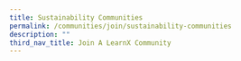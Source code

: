 ```yaml
---
title: Sustainability Communities
permalink: /communities/join/sustainability-communities
description: ""
third_nav_title: Join A LearnX Community
---
```

